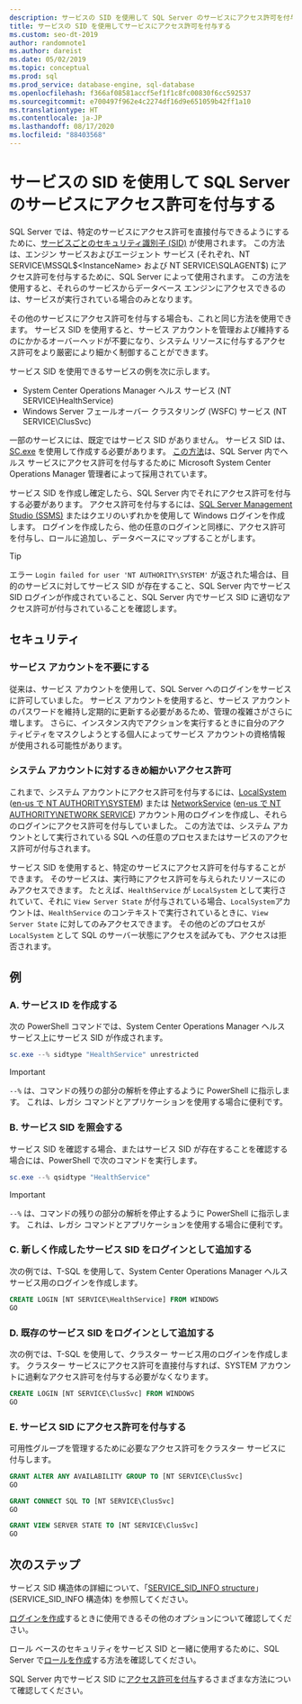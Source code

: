 ```yaml
---
description: サービスの SID を使用して SQL Server のサービスにアクセス許可を付与する
title: サービスの SID を使用してサービスにアクセス許可を付与する
ms.custom: seo-dt-2019
author: randomnote1
ms.author: dareist
ms.date: 05/02/2019
ms.topic: conceptual
ms.prod: sql
ms.prod_service: database-engine, sql-database
ms.openlocfilehash: f366af08581accf5ef1f1c8fc00830f6cc592537
ms.sourcegitcommit: e700497f962e4c2274df16d9e651059b42ff1a10
ms.translationtype: HT
ms.contentlocale: ja-JP
ms.lasthandoff: 08/17/2020
ms.locfileid: "88403568"
---
```

# <a name="using-service-sids-to-grant-permissions-to-services-in-sql-server"></a>サービスの SID を使用して SQL Server のサービスにアクセス許可を付与する

SQL Server では、特定のサービスにアクセス許可を直接付与できるようにするために、[サービスごとのセキュリティ識別子 (SID)](https://support.microsoft.com/help/2620201/sql-server-uses-a-service-sid-to-provide-service-isolation) が使用されます。 この方法は、エンジン サービスおよびエージェント サービス (それぞれ、NT SERVICE\MSSQL$<InstanceName> および NT SERVICE\SQLAGENT$<InstanceName>) にアクセス許可を付与するために、SQL Server によって使用されます。 この方法を使用すると、それらのサービスからデータベース エンジンにアクセスできるのは、サービスが実行されている場合のみとなります。

その他のサービスにアクセス許可を付与する場合も、これと同じ方法を使用できます。 サービス SID を使用すると、サービス アカウントを管理および維持するのにかかるオーバーヘッドが不要になり、システム リソースに付与するアクセス許可をより厳密により細かく制御することができます。

サービス SID を使用できるサービスの例を次に示します。

- System Center Operations Manager ヘルス サービス (NT SERVICE\HealthService)
- Windows Server フェールオーバー クラスタリング (WSFC) サービス (NT SERVICE\ClusSvc)

一部のサービスには、既定ではサービス SID がありません。 サービス SID は、[SC.exe](/windows/desktop/services/configuring-a-service-using-sc) を使用して作成する必要があります。 [この方法](https://kevinholman.com/2016/08/25/sql-mp-run-as-accounts-no-longer-required/)は、SQL Server 内でヘルス サービスにアクセス許可を付与するために Microsoft System Center Operations Manager 管理者によって採用されています。

サービス SID を作成し確定したら、SQL Server 内でそれにアクセス許可を付与する必要があります。 アクセス許可を付与するには、[SQL Server Management Studio (SSMS)](/sql/ssms/download-sql-server-management-studio-ssms) またはクエリのいずれかを使用して Windows ログインを作成します。 ログインを作成したら、他の任意のログインと同様に、アクセス許可を付与し、ロールに追加し、データベースにマップすることがします。

> [!TIP]
> エラー `Login failed for user 'NT AUTHORITY\SYSTEM'` が返された場合は、目的のサービスに対してサービス SID が存在すること、SQL Server 内でサービス SID ログインが作成されていること、SQL Server 内でサービス SID に適切なアクセス許可が付与されていることを確認します。

## <a name="security"></a>セキュリティ

### <a name="eliminate-service-accounts"></a>サービス アカウントを不要にする

従来は、サービス アカウントを使用して、SQL Server へのログインをサービスに許可していました。 サービス アカウントを使用すると、サービス アカウントのパスワードを維持し定期的に更新する必要があるため、管理の複雑さがさらに増します。 さらに、インスタンス内でアクションを実行するときに自分のアクティビティをマスクしようとする個人によってサービス アカウントの資格情報が使用される可能性があります。

### <a name="granular-permissions-to-system-accounts"></a>システム アカウントに対するきめ細かいアクセス許可

これまで、システム アカウントにアクセス許可を付与するには、[LocalSystem](https://msdn.microsoft.com/library/windows/desktop/ms684190) ([en-us で NT AUTHORITY\SYSTEM](/sql/database-engine/configure-windows/configure-windows-service-accounts-and-permissions#Localized_service_names)) または [NetworkService](/windows/desktop/Services/networkservice-account) ([en-us で NT AUTHORITY\NETWORK SERVICE](/sql/database-engine/configure-windows/configure-windows-service-accounts-and-permissions?#Localized_service_names)) アカウント用のログインを作成し、それらのログインにアクセス許可を付与していました。 この方法では、システム アカウントとして実行されている SQL への任意のプロセスまたはサービスのアクセス許可が付与されます。

サービス SID を使用すると、特定のサービスにアクセス許可を付与することができます。 そのサービスは、実行時にアクセス許可を与えられたリソースにのみアクセスできます。 たとえば、`HealthService` が `LocalSystem` として実行されていて、それに `View Server State` が付与されている場合、`LocalSystem`アカウントは、`HealthService` のコンテキストで実行されているときに、`View Server State` に対してのみアクセスできます。 その他のどのプロセスが `LocalSystem` として SQL のサーバー状態にアクセスを試みても、アクセスは拒否されます。

## <a name="examples"></a>例

### <a name="a-create-a-service-sid"></a>A. サービス ID を作成する

次の PowerShell コマンドでは、System Center Operations Manager ヘルス サービス上にサービス SID が作成されます。

```PowerShell
sc.exe --% sidtype "HealthService" unrestricted
```

> [!IMPORTANT]
> `--%` は、コマンドの残りの部分の解析を停止するように PowerShell に指示します。 これは、レガシ コマンドとアプリケーションを使用する場合に便利です。

### <a name="b-query-a-service-sid"></a>B. サービス SID を照会する

サービス SID を確認する場合、またはサービス SID が存在することを確認する場合には、PowerShell で次のコマンドを実行します。

```PowerShell
sc.exe --% qsidtype "HealthService"
```

> [!IMPORTANT]
> `--%` は、コマンドの残りの部分の解析を停止するように PowerShell に指示します。 これは、レガシ コマンドとアプリケーションを使用する場合に便利です。

### <a name="c-add-a-newly-created-service-sid-as-a-login"></a>C. 新しく作成したサービス SID をログインとして追加する

次の例では、T-SQL を使用して、System Center Operations Manager ヘルス サービス用のログインを作成します。

```SQL
CREATE LOGIN [NT SERVICE\HealthService] FROM WINDOWS
GO
```

### <a name="d-add-an-existing-service-sid-as-a-login"></a>D. 既存のサービス SID をログインとして追加する

次の例では、T-SQL を使用して、クラスター サービス用のログインを作成します。 クラスター サービスにアクセス許可を直接付与すれば、SYSTEM アカウントに過剰なアクセス許可を付与する必要がなくなります。

```SQL
CREATE LOGIN [NT SERVICE\ClusSvc] FROM WINDOWS
GO
```

### <a name="e-grant-permissions-to-a-service-sid"></a>E. サービス SID にアクセス許可を付与する

可用性グループを管理するために必要なアクセス許可をクラスター サービスに付与します。

```SQL
GRANT ALTER ANY AVAILABILITY GROUP TO [NT SERVICE\ClusSvc]
GO

GRANT CONNECT SQL TO [NT SERVICE\ClusSvc]
GO

GRANT VIEW SERVER STATE TO [NT SERVICE\ClusSvc]
GO
```

## <a name="next-steps"></a>次のステップ

サービス SID 構造体の詳細について、「[SERVICE_SID_INFO structure](/windows/win32/api/winsvc/ns-winsvc-service_sid_info)」 (SERVICE_SID_INFO 構造体) を参照してください。

[ログインを作成](/sql/t-sql/statements/create-login-transact-sql)するときに使用できるその他のオプションについて確認してください。

ロール ベースのセキュリティをサービス SID と一緒に使用するために、SQL Server で[ロールを作成](/sql/t-sql/statements/create-role-transact-sql)する方法を確認してください。

SQL Server 内でサービス SID に[アクセス許可を付与](/sql/t-sql/statements/grant-transact-sql)するさまざまな方法について確認してください。
